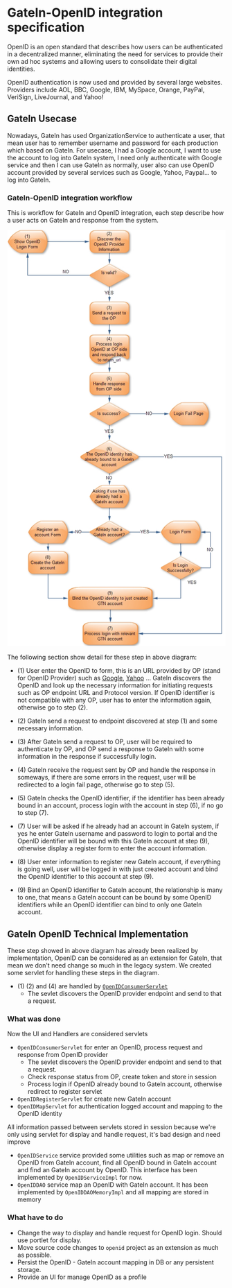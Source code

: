 # GateIn-OpenID integration specification
OpenID is an open standard that describes how users can be authenticated in a decentralized manner, eliminating the need for services to provide their own ad hoc systems and allowing users to consolidate their digital identities.

OpenID authentication is now used and provided by several large websites. Providers include AOL, BBC, Google, IBM, MySpace, Orange, PayPal, VeriSign, LiveJournal, and Yahoo!

## GateIn Usecase
Nowadays, GateIn has used OrganizationService to authenticate a user, that mean user has to remember username and password for each production which based on GateIn. For usecase, I had a Google account, I want to use the account to log into GateIn system, I need only authenticate with Google service and then I can use GateIn as normally, user also can use OpenID account provided by several services such as Google, Yahoo, Paypal... to log into GateIn.

### GateIn-OpenID integration workflow

This is workflow for GateIn and OpenID integration, each step describe how a user acts on GateIn and response from the system.

<img src="https://github.com/ndkhoiits/exogtn/raw/3.2.x-openid/OpenID.jpg" />

The following section show detail for these step in above diagram:

- (1) User enter the OpenID to form, this is an URL provided by OP (stand for OpenID Provider) such as [Google], [Yahoo] ... GateIn discovers the OpenID and look up the necessary information for initiating requests such as OP endpoint URL and Protocol version. If OpenID identifier is not compatible with any OP, user has to enter the information again, otherwise go to step (2).

- (2) GateIn send a request to endpoint discovered at step (1) and some necessary information.

- (3) After GateIn send a request to OP, user will be required to authenticate by OP, and OP send a response to GateIn with some information in the response if successfully login.

- (4) GateIn receive the request sent by OP and handle the response in someways, if there are some errors in the request, user will be redirected to a login fail page, otherwise go to step (5).

- (5) GateIn checks the OpenID identifier, if the identifier has been already bound in an account, process login with the account in step (6), if no go to step (7).

- (7) User will be asked if he already had an account in GateIn system, if yes he enter GateIn username and password to login to portal and the OpenID identifier will be bound with this GateIn account at step (9), otherwise display a register form to enter the account information.

- (8) User enter information to register new GateIn account, if everything is going well, user will be logged in with just created account and bind the OpenID identifier to this account at step (9).

- (9) Bind an OpenID identifier to GateIn account, the relationship is many to one, that means a GateIn account can be bound by some OpenID identifiers while an OpenID identifier can bind to only one GateIn account.

## GateIn OpenID Technical Implementation

These step showed in above diagram has already been realized by implementation, OpenID can be considered as an extension for GateIn, that mean we don't need change so much in the legacy system. We created some servlet for handling these steps in the diagram.

- (1) (2) and (4) are handled by [`OpenIDConsumerServlet`]
   - The sevlet discovers the OpenID provider endpoint and send to that a request.

### What was done

Now the UI and Handlers are considered servlets

- `OpenIDConsumerServlet` for enter an OpenID, process request and response from OpenID provider
   - The sevlet discovers the OpenID provider endpoint and send to that a request.
   - Check response status from OP, create token and store in session
   - Process login if OpenID already bound to GateIn account, otherwise redirect to register servlet
- `OpenIDRegisterServlet` for create new GateIn account
- `OpenIDMapServlet` for authentication logged account and mapping to the OpenID identity

All information passed between servlets stored in session because we're only using servlet for display and handle request, it's bad design and need improve

- `OpenIDService` service provided some utilities such as map or remove an OpenID from GateIn account, find all OpenID bound in GateIn account and find an GateIn account by OpenID. This interface has been implemented by `OpenIDServiceImpl` for now.
- `OpenIDDAO` service map an OpenID with GateIn account. It has been implemented by `OpenIDDAOMemoryImpl` and all mapping are stored in memory

### What have to do

- Change the way to display and handle request for OpenID login. Should use portlet for display.
- Move source code changes to `openid` project as an extension as much as possible.
- Persist the OpenID - GateIn account mapping in DB or any persistent storage.
- Provide an UI for manage OpenID as a profile

[google]: https://www.google.com/accounts/o8/id
[yahoo]: https://me.yahoo.com
[`OpenIDConsumerServlet`]: https://github.com/ndkhoiits/exogtn/blob/3.2.x-openid/openid/jar/src/main/java/org/exoplatform/openid/servlet/OpenIDConsumerServlet.java
